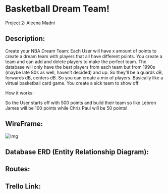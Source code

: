 # Basketball Dream Team!
Project 2: Aleena Madni

## Description:
Create your NBA Dream Team:
Each User will have x amount of points to create a dream team with players that all have different points. You create a team and can add and delete players to make the perfect team. The database will only have the best players from each team but from 1990s (maybe late 80s as well, haven’t decided) and up. So they’ll be a guards dB, forwards dB, centers dB. So you can create a mix of players. Basically like a virtual basketball card game. You create a sick team to show off

How it works:

So the User starts off with 500 points and build their team so like Lebron James will be 100 points while Chris Paul will be 50 points!

## WireFrame:
![img](BaketballWireFrame.png)


## Database ERD (Entity Relationship Diagram):

## Routes:

## Trello Link:

